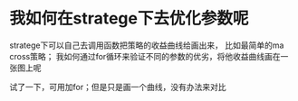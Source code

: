 # 我如何在stratege下去优化参数呢

stratege下可以自己去调用函数把策略的收益曲线给画出来，
比如最简单的ma cross策略；
我如何通过for循环来验证不同的参数的优劣，将他收益曲线画在一张图上呢

试了一下，可用加for；但是只是画一个曲线，没有办法来对比